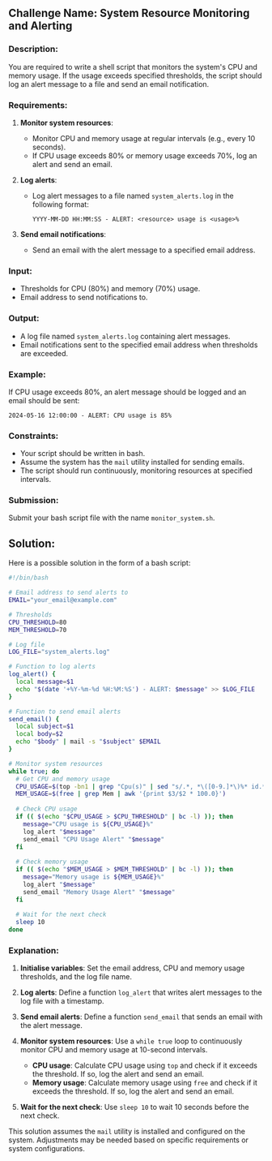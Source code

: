 ## Challenge Name: System Resource Monitoring and Alerting

### Description:
You are required to write a shell script that monitors the system's CPU and memory usage. If the usage exceeds specified thresholds, the script should log an alert message to a file and send an email notification.

### Requirements:
1. **Monitor system resources**:
   - Monitor CPU and memory usage at regular intervals (e.g., every 10 seconds).
   - If CPU usage exceeds 80% or memory usage exceeds 70%, log an alert and send an email.

2. **Log alerts**:
   - Log alert messages to a file named `system_alerts.log` in the following format:
     ```
     YYYY-MM-DD HH:MM:SS - ALERT: <resource> usage is <usage>%
     ```

3. **Send email notifications**:
   - Send an email with the alert message to a specified email address.

### Input:
- Thresholds for CPU (80%) and memory (70%) usage.
- Email address to send notifications to.

### Output:
- A log file named `system_alerts.log` containing alert messages.
- Email notifications sent to the specified email address when thresholds are exceeded.

### Example:
If CPU usage exceeds 80%, an alert message should be logged and an email should be sent:
```
2024-05-16 12:00:00 - ALERT: CPU usage is 85%
```

### Constraints:
- Your script should be written in bash.
- Assume the system has the `mail` utility installed for sending emails.
- The script should run continuously, monitoring resources at specified intervals.

### Submission:
Submit your bash script file with the name `monitor_system.sh`.

## Solution:

Here is a possible solution in the form of a bash script:

```bash
#!/bin/bash

# Email address to send alerts to
EMAIL="your_email@example.com"

# Thresholds
CPU_THRESHOLD=80
MEM_THRESHOLD=70

# Log file
LOG_FILE="system_alerts.log"

# Function to log alerts
log_alert() {
  local message=$1
  echo "$(date '+%Y-%m-%d %H:%M:%S') - ALERT: $message" >> $LOG_FILE
}

# Function to send email alerts
send_email() {
  local subject=$1
  local body=$2
  echo "$body" | mail -s "$subject" $EMAIL
}

# Monitor system resources
while true; do
  # Get CPU and memory usage
  CPU_USAGE=$(top -bn1 | grep "Cpu(s)" | sed "s/.*, *\([0-9.]*\)%* id.*/\1/" | awk '{print 100 - $1}')
  MEM_USAGE=$(free | grep Mem | awk '{print $3/$2 * 100.0}')
  
  # Check CPU usage
  if (( $(echo "$CPU_USAGE > $CPU_THRESHOLD" | bc -l) )); then
    message="CPU usage is ${CPU_USAGE}%"
    log_alert "$message"
    send_email "CPU Usage Alert" "$message"
  fi
  
  # Check memory usage
  if (( $(echo "$MEM_USAGE > $MEM_THRESHOLD" | bc -l) )); then
    message="Memory usage is ${MEM_USAGE}%"
    log_alert "$message"
    send_email "Memory Usage Alert" "$message"
  fi
  
  # Wait for the next check
  sleep 10
done
```

### Explanation:

1. **Initialise variables**: Set the email address, CPU and memory usage thresholds, and the log file name.

2. **Log alerts**: Define a function `log_alert` that writes alert messages to the log file with a timestamp.

3. **Send email alerts**: Define a function `send_email` that sends an email with the alert message.

4. **Monitor system resources**: Use a `while true` loop to continuously monitor CPU and memory usage at 10-second intervals.
   - **CPU usage**: Calculate CPU usage using `top` and check if it exceeds the threshold. If so, log the alert and send an email.
   - **Memory usage**: Calculate memory usage using `free` and check if it exceeds the threshold. If so, log the alert and send an email.

5. **Wait for the next check**: Use `sleep 10` to wait 10 seconds before the next check.

This solution assumes the `mail` utility is installed and configured on the system. Adjustments may be needed based on specific requirements or system configurations.

